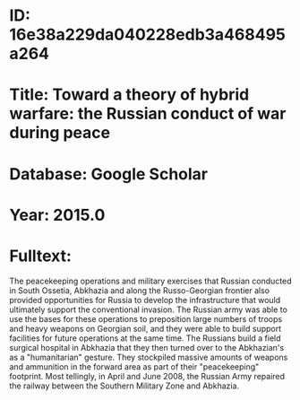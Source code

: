 # ID: 16e38a229da040228edb3a468495a264
# Title: Toward a theory of hybrid warfare: the Russian conduct of war during peace
# Database: Google Scholar
# Year: 2015.0
# Fulltext:
The peacekeeping operations and military exercises that Russian conducted in South Ossetia, Abkhazia and along the Russo-Georgian frontier also provided opportunities for Russia to develop the infrastructure that would ultimately support the conventional invasion.
The Russian army was able to use the bases for these operations to preposition large numbers of troops and heavy weapons on Georgian soil, and they were able to build support facilities for future operations at the same time.
The Russians build a field surgical hospital in Abkhazia that they then turned over to the Abkhazian's as a "humanitarian" gesture.
They stockpiled massive amounts of weapons and ammunition in the forward area as part of their "peacekeeping" footprint.
Most tellingly, in April and June 2008, the Russian Army repaired the railway between the Southern Military Zone and Abkhazia.
